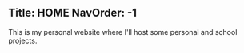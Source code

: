 Title: HOME
NavOrder: -1
---
This is my personal website where I'll host some personal and school projects.

